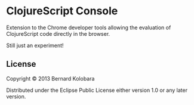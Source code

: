 # ClojureScript Console

Extension to the Chrome developer tools allowing the evaluation of ClojureScript code 
directly in the browser.

Still just an experiment!

## License

Copyright © 2013 Bernard Kolobara

Distributed under the Eclipse Public License either version 1.0 or any later version.
